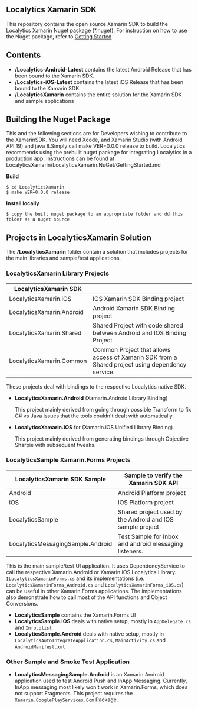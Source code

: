 Localytics Xamarin SDK
---
This repository contains the open source Xamarin SDK  to build the Localytics Xamarin Nuget package (*.nuget).  For instruction on how to use the Nuget package, refer to [Getting Started](GettingStarted.md)

## Contents
* **/Localytics-Android-Latest** contains the latest Android Release that has been bound to the Xamarin SDK.
* **/Localytics-iOS-Latest** contains the latest iOS Release that has been bound to the Xamarin SDK.
* **/LocalyticsXamarin** contains the entire solution for the Xamarin SDK and sample applications


## Building the Nuget Package
This and the following sections are for Developers wishing to contribute to the XamarinSDK.
You will need Xcode, and Xamarin Studio (with Android API 19) and java 8.Simply call make VER=0.0.0 release to build.
Localytics recommends using the prebuilt nuget package for integrating Localytics in a production app. Instructions can be found at LocalyticsXamarin/LocalyticsXamarin.NuGet/GettingStarted.md

**Build**
```
$ cd LocalyticsXamarin
$ make VER=0.0.0 release
```

**Install locally**
```
$ copy the built nuget package to an appropriate folder and dd this folder as a nuget source
```

## Projects in LocalyticsXamarin Solution
The **/LocalyticsXamarin** folder contain a solution that includes projects for the main libraries and sample/test applications.


### LocalyticsXamarin Library Projects


| LocalyticsXamarin SDK     |   |
|---------------------------|---|
| LocalyticsXamarin.iOS     | IOS Xamarin SDK Binding project  |
| LocalyticsXamarin.Android | Android Xamarin SDK Binding project  |
| LocalyticsXamarin.Shared  | Shared Project with code shared between Android and IOS Binding Project  |
| LocalyticsXamarin.Common  | Common Project that allows access of Xamarin SDK from a Shared project using dependency service.  |

   
  These projects deal with bindings to the respective Localytics native SDK.
  * **LocalyticsXamarin.Android** (Xamarin.Android Library Binding)
    
    This project mainly derived from going through possible Transform to fix C# vs Java issues that the tools couldn't dealt with automatically.
  * **LocalyticsXamarin.iOS** for (Xamarin.iOS Unified Library Binding)
    
    This project mainly derived from generating bindings through Objective Sharpie with subsequent tweaks.
  
### LocalyticsSample Xamarin.Forms Projects
  
  
| LocalyticsXamarin SDK Sample |  Sample to verify the Xamarin SDK API |
|------------------------------|---|
| Android    | Android Platform project  |
| iOS        | IOS Platform project      |
| LocalyticsSample | Shared project used by the Android and IOS sample project |
| LocalyticsMessagingSample.Android | Test Sample for Inbox and android messaging listeners. |


  This is the main sample/test UI application. It uses DependencyService to call the respective Xamarin.Android or Xamarin.iOS Localytics Library. `ILocalyticsXamarinForms.cs` and its implementations (i.e. `LocalyticsXamarinForms_Android.cs` and `LocalyticsXamarinForms_iOS.cs`) can be useful in other Xamarin.Forms applications. The implementations also demonstrate how to call most of the API functions and Object Conversions.
  * **LocalyticsSample** contains the Xamarin.Forms UI
  * **LocalyticsSample.iOS** deals with native setup, mostly in `AppDelegate.cs` and `Info.plist`
  * **LocalyticsSample.Android** deals with native setup, mostly in `LocalyticsAutoIntegrateApplication.cs`, `MainActivity.cs` and `AndroidManifest.xml`

### Other Sample and Smoke Test Application
 
  * **LocalyticsMessagingSample.Android** is an Xamarin.Android application used to test Android Push and InApp Messaging. Currently, InApp messaging most likely won't work in Xamarin.Forms, which does not support Fragments. This project requires the `Xamarin.GooglePlayServices.Gcm` Package.
